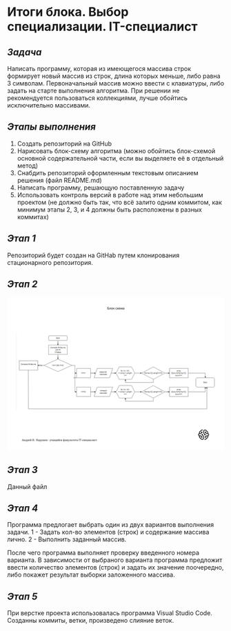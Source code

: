 # **Итоги блока. Выбор специализации. IT-специалист**

## *Задача*
Написать программу, которая из имеющегося массива строк формирует новый массив из строк, длина которых меньше, либо равна 3 символам. Первоначальный массив можно ввести с клавиатуры, либо задать на старте выполнения алгоритма. При решении не рекомендуется пользоваться коллекциями, лучше обойтись исключительно массивами.

## *Этапы выполнения*

1. Создать репозиторий на GitHub
2. Нарисовать блок-схему алгоритма (можно обойтись блок-схемой основной содержательной части, если вы выделяете её в отдельный метод)
3. Снабдить репозиторий оформленным текстовым описанием решения (файл README.md)
4. Написать программу, решающую поставленную задачу
5. Использовать контроль версий в работе над этим небольшим проектом (не должно быть так, что всё залито одним коммитом, как минимум этапы 2, 3, и 4 должны быть расположены в разных коммитах)

## *Этап 1*

Репозиторий будет создан на GitHab путем клонирования стационарного репозитория.

## *Этап 2*

![Блок схема расположена по адресу: Block results\image\diagram.jpg](image\diagram.jpg)

## *Этап 3*

Данный файл

## *Этап 4*

Программа предлогает выбрать один из двух вариантов выполнения задачи.
1 - Задать кол-во элементов (строк) и содержание массива лично.
2 - Выполнить заданный массив.

После чего программа выполняет проверку введенного номера варианта. В зависимости от выбраного варианта программа предложит ввести количество элементов (строк) и задать их значение поочередно, либо покажет результат выборки заложенного массива.

## *Этап 5*

При верстке проекта использовалась программа Visual Studio Code. Созданны коммиты, ветки, произведено слияние веток. 


